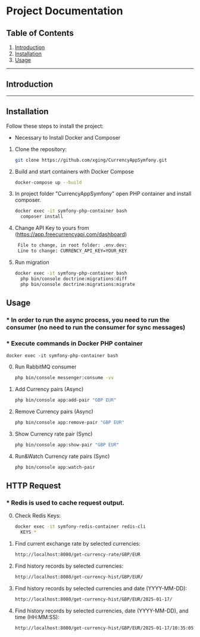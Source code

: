 
# Project Documentation

## Table of Contents
1. [Introduction](#introduction)
2. [Installation](#installation)
3. [Usage](#usage)

---

## Introduction

---

## Installation
Follow these steps to install the project:
- Necessary to Install Docker and Composer
1. Clone the repository:
   ```bash
   git clone https://github.com/xging/CurrencyAppSymfony.git
   
2. Build and start containers with Docker Compose
   ```bash
   docker-compose up --build
   
3. In project folder "CurrencyAppSymfony" open PHP container and install composer.
   ```bash
   docker exec -it symfony-php-container bash
     composer install
   
4. Change API Key to yours from (https://app.freecurrencyapi.com/dashboard) 
   ```bash
    File to change, in root folder: .env.dev:
    Line to change: CURRENCY_API_KEY=YOUR_KEY
   
5. Run migration
   ```bash
   docker exec -it symfony-php-container bash
     php bin/console doctrine:migrations:diff
     php bin/console doctrine:migrations:migrate

## Usage
### * In order to run the async process, you need to run the consumer (no need to run the consumer for sync messages)
### * Execute commands in Docker PHP container
    docker exec -it symfony-php-container bash
    
0. Run RabbitMQ сonsumer
   ```bash
   php bin/console messenger:consume -vv
1. Add Currency pairs (Async)
   ```bash
   php bin/console app:add-pair "GBP EUR"
2. Remove Currency pairs (Async)
   ```bash
   php bin/console app:remove-pair "GBP EUR"
3. Show Currency rate pair (Sync)
   ```bash
   php bin/console app:show-pair "GBP EUR" 
4. Run&Watch Currency rate pairs (Sync)
   ```bash
   php bin/console app:watch-pair

## HTTP Request
### * Redis is used to cache request output.
0. Check Redis Keys:
   ```bash
   docker exec -it symfony-redis-container redis-cli
     KEYS *
   
1. Find current exchange rate by selected currencies:
   ```bash
   http://localhost:8080/get-currency-rate/GBP/EUR

2. Find history records by selected currencies:
   ```bash
   http://localhost:8080/get-currency-hist/GBP/EUR/

3. Find history records by selected currencies and date (YYYY-MM-DD):
   ```bash
   http://localhost:8080/get-currency-hist/GBP/EUR/2025-01-17/

4. Find history records by selected currencies, date (YYYY-MM-DD), and time (HH:MM:SS):
   ```bash
   http://localhost:8080/get-currency-hist/GBP/EUR/2025-01-17/10:35:05

